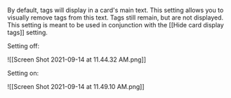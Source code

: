 
By default, tags will display in a card's main text. This setting allows you to visually remove tags from this text. Tags still remain, but are not displayed. This setting is meant to be used in conjunction with the [[Hide card display tags]] setting.

Setting off:

![[Screen Shot 2021-09-14 at 11.44.32 AM.png]]

Setting on:

![[Screen Shot 2021-09-14 at 11.49.10 AM.png]]
